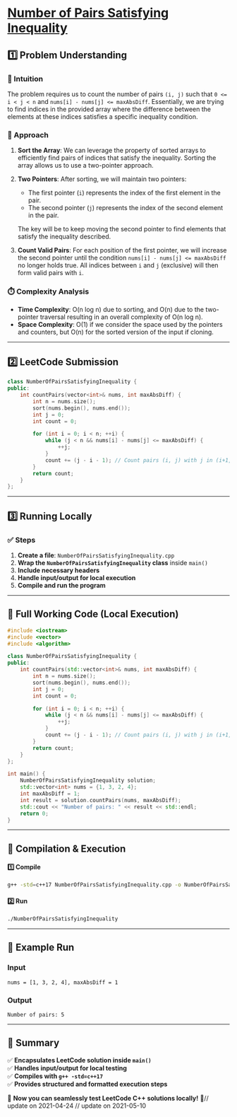 # **[Number of Pairs Satisfying Inequality](https://leetcode.com/problems/number-of-pairs-satisfying-inequality/description/)**  

## **1️⃣ Problem Understanding**  
### **📌 Intuition**  
The problem requires us to count the number of pairs `(i, j)` such that `0 <= i < j < n` and `nums[i] - nums[j] <= maxAbsDiff`. Essentially, we are trying to find indices in the provided array where the difference between the elements at these indices satisfies a specific inequality condition. 

### **🚀 Approach**  
1. **Sort the Array**: We can leverage the property of sorted arrays to efficiently find pairs of indices that satisfy the inequality. Sorting the array allows us to use a two-pointer approach.
  
2. **Two Pointers**: After sorting, we will maintain two pointers:
   - The first pointer (`i`) represents the index of the first element in the pair.
   - The second pointer (`j`) represents the index of the second element in the pair. 

   The key will be to keep moving the second pointer to find elements that satisfy the inequality described.

3. **Count Valid Pairs**: For each position of the first pointer, we will increase the second pointer until the condition `nums[i] - nums[j] <= maxAbsDiff` no longer holds true. All indices between `i` and `j` (exclusive) will then form valid pairs with `i`.

### **⏱️ Complexity Analysis**  
- **Time Complexity**: O(n log n) due to sorting, and O(n) due to the two-pointer traversal resulting in an overall complexity of O(n log n).
- **Space Complexity**: O(1) if we consider the space used by the pointers and counters, but O(n) for the sorted version of the input if cloning.

---  

## **2️⃣ LeetCode Submission**  
```cpp
class NumberOfPairsSatisfyingInequality {
public:
    int countPairs(vector<int>& nums, int maxAbsDiff) {
        int n = nums.size();
        sort(nums.begin(), nums.end());
        int j = 0;
        int count = 0;

        for (int i = 0; i < n; ++i) {
            while (j < n && nums[i] - nums[j] <= maxAbsDiff) {
                ++j;
            }
            count += (j - i - 1); // Count pairs (i, j) with j in (i+1, j)
        }
        return count;
    }
};
```  

---  

## **3️⃣ Running Locally**  
### **✅ Steps**  
1. **Create a file**: `NumberOfPairsSatisfyingInequality.cpp`  
2. **Wrap the `NumberOfPairsSatisfyingInequality` class** inside `main()`  
3. **Include necessary headers**  
4. **Handle input/output for local execution**  
5. **Compile and run the program**  

---  

## **📝 Full Working Code (Local Execution)**  
```cpp
#include <iostream>
#include <vector>
#include <algorithm>

class NumberOfPairsSatisfyingInequality {
public:
    int countPairs(std::vector<int>& nums, int maxAbsDiff) {
        int n = nums.size();
        sort(nums.begin(), nums.end());
        int j = 0;
        int count = 0;

        for (int i = 0; i < n; ++i) {
            while (j < n && nums[i] - nums[j] <= maxAbsDiff) {
                ++j;
            }
            count += (j - i - 1); // Count pairs (i, j) with j in (i+1, j)
        }
        return count;
    }
};

int main() {
    NumberOfPairsSatisfyingInequality solution;
    std::vector<int> nums = {1, 3, 2, 4};
    int maxAbsDiff = 1;
    int result = solution.countPairs(nums, maxAbsDiff);
    std::cout << "Number of pairs: " << result << std::endl;
    return 0;
}
```  

---  

## **🔧 Compilation & Execution**  
#### **1️⃣ Compile**  
```bash
g++ -std=c++17 NumberOfPairsSatisfyingInequality.cpp -o NumberOfPairsSatisfyingInequality
```  

#### **2️⃣ Run**  
```bash
./NumberOfPairsSatisfyingInequality
```  

---  

## **🎯 Example Run**  
### **Input**  
```
nums = [1, 3, 2, 4], maxAbsDiff = 1
```  
### **Output**  
```
Number of pairs: 5
```  

---  

## **📌 Summary**  
✅ **Encapsulates LeetCode solution inside `main()`**  
✅ **Handles input/output for local testing**  
✅ **Compiles with `g++ -std=c++17`**  
✅ **Provides structured and formatted execution steps**  

🚀 **Now you can seamlessly test LeetCode C++ solutions locally!** 🚀// update on 2021-04-24
// update on 2021-05-10
